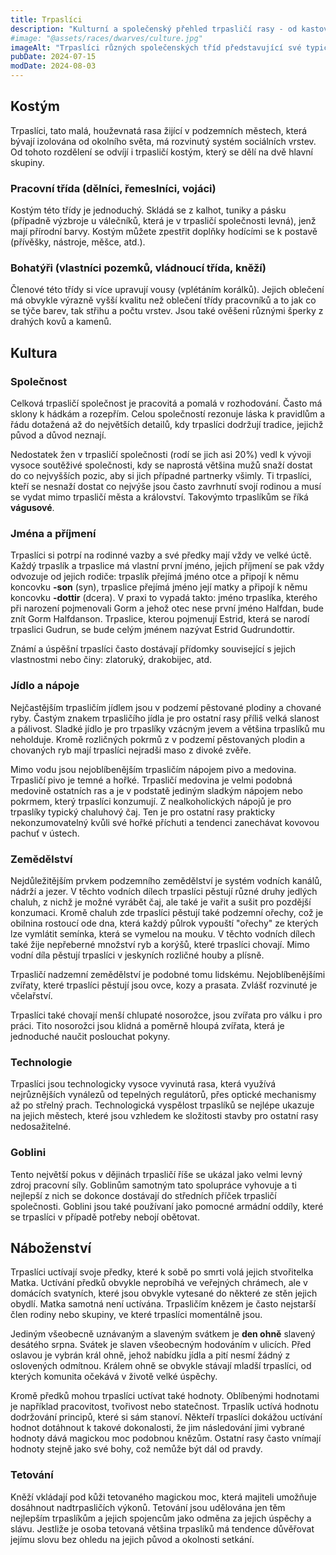 ```yaml
---
title: Trpaslíci
description: "Kulturní a společenský přehled trpasličí rasy - od kastovního systému přes zemědělství a technologii po náboženství a vztah s gobliny"
#image: "@assets/races/dwarves/culture.jpg"
imageAlt: "Trpaslíci různých společenských tříd představující své typické oblečení a řemesla"
pubDate: 2024-07-15
modDate: 2024-08-03
---
```

## Kostým

Trpaslíci, tato malá, houževnatá rasa žijící v podzemních městech, která bývají izolována od okolního světa, má rozvinutý systém sociálních vrstev. Od tohoto rozdělení se odvíjí i trpasličí kostým, který se dělí na dvě hlavní skupiny.

### Pracovní třída (dělníci, řemeslníci, vojáci)
Kostým této třídy je jednoduchý. Skládá se z kalhot, tuniky a pásku (případně výzbroje u válečníků, která je v trpasličí společnosti levná), jenž mají přírodní barvy. Kostým můžete zpestřit doplňky hodícími se k postavě (přívěšky, nástroje, měšce, atd.).

### Bohatýři (vlastníci pozemků, vládnoucí třída, kněží)
Členové této třídy si více upravují vousy (vplétáním korálků). Jejich oblečení má obvykle výrazně vyšší kvalitu než oblečení třídy pracovníků a to jak co se týče barev, tak střihu a počtu vrstev. Jsou také ověšeni různými šperky z drahých kovů a kamenů.

## Kultura

### Společnost
Celková trpasličí společnost je pracovitá a pomalá v rozhodování. Často má sklony k hádkám a rozepřím. Celou společností rezonuje láska k pravidlům a řádu dotažená až do největších detailů, kdy trpaslíci dodržují tradice, jejichž původ a důvod neznají.

Nedostatek žen v trpasličí společnosti (rodí se jich asi 20%) vedl k vývoji vysoce soutěživé společnosti, kdy se naprostá většina mužů snaží dostat do co nejvyšších pozic, aby si jich případné partnerky všimly. Ti trpaslíci, kteří se nesnaží dostat co nejvýše jsou často zavrhnutí svojí rodinou a musí se vydat mimo trpasličí města a království. Takovýmto trpaslíkům se říká **vágusové**.

### Jména a příjmení
Trpaslíci si potrpí na rodinné vazby a své předky mají vždy ve velké úctě. Každý trpaslík a trpaslice má vlastní první jméno, jejich příjmení se pak vždy odvozuje od jejich rodiče: trpaslík přejímá jméno otce a připojí k němu koncovku **-son** (syn), trpaslice přejímá jméno její matky a připojí k němu koncovku **-dottir** (dcera). V praxi to vypadá takto: jméno trpaslíka, kterého při narození pojmenovali Gorm a jehož otec nese první jméno Halfdan, bude znít Gorm Halfdanson. Trpaslice, kterou pojmenují Estrid, která se narodí trpaslici Gudrun, se bude celým jménem nazývat Estrid Gudrundottir.

Známí a úspěšní trpaslíci často dostávají přídomky související s jejich vlastnostmi nebo činy: zlatoruký, drakobijec, atd.

### Jídlo a nápoje
Nejčastějším trpasličím jídlem jsou v podzemí pěstované plodiny a chované ryby. Častým znakem trpasličího jídla je pro ostatní rasy příliš velká slanost a pálivost. Sladké jídlo je pro trpaslíky vzácným jevem a většina trpaslíků mu neholduje. Kromě rozličných pokrmů z v podzemí pěstovaných plodin a chovaných ryb mají trpaslíci nejradši maso z divoké zvěře.

Mimo vodu jsou nejoblíbenějším trpasličím nápojem pivo a medovina. Trpasličí pivo je temné a hořké. Trpasličí medovina je velmi podobná medovině ostatních ras a je v podstatě jediným sladkým nápojem nebo pokrmem, který trpaslíci konzumují. Z nealkoholických nápojů je pro trpaslíky typický chaluhový čaj. Ten je pro ostatní rasy prakticky nekonzumovatelný kvůli své hořké příchuti a tendenci zanechávat kovovou pachuť v ústech.

### Zemědělství
Nejdůležitějším prvkem podzemního zemědělství je systém vodních kanálů, nádrží a jezer. V těchto vodních dílech trpaslíci pěstují různé druhy jedlých chaluh, z nichž je možné vyrábět čaj, ale také je vařit a sušit pro pozdější konzumaci. Kromě chaluh zde trpaslíci pěstují také podzemní ořechy, což je obilnina rostoucí ode dna, která každý půlrok vypouští "ořechy" ze kterých lze vymlátit semínka, která se vymelou na mouku. V těchto vodních dílech také žije nepřeberné množství ryb a korýšů, které trpaslíci chovají. Mimo vodní díla pěstují trpaslíci v jeskyních rozličné houby a plísně.

Trpasličí nadzemní zemědělství je podobné tomu lidskému. Nejoblíbenějšími zvířaty, které trpaslíci pěstují jsou ovce, kozy a prasata. Zvlášť rozvinuté je včelařství.

Trpaslíci také chovají menší chlupaté nosorožce, jsou zvířata pro válku i pro práci. Tito nosorožci jsou klidná a poměrně hloupá zvířata, která je jednoduché naučit poslouchat pokyny.

### Technologie
Trpaslíci jsou technologicky vysoce vyvinutá rasa, která využívá nejrůznějších vynálezů od tepelných regulátorů, přes optické mechanismy až po střelný prach. Technologická vyspělost trpaslíků se nejlépe ukazuje na jejich městech, které jsou vzhledem ke složitosti stavby pro ostatní rasy nedosažitelné.

### Goblini
Tento největší pokus v dějinách trpasličí říše se ukázal jako velmi levný zdroj pracovní síly. Goblinům samotným tato spolupráce vyhovuje a ti nejlepší z nich se dokonce dostávají do středních příček trpasličí společnosti. Goblini jsou také používaní jako pomocné armádní oddíly, které se trpaslíci v případě potřeby nebojí obětovat.

## Náboženství

Trpaslíci uctívají svoje předky, které k sobě po smrti volá jejich stvořitelka Matka. Uctívání předků obvykle neprobíhá ve veřejných chrámech, ale v domácích svatyních, které jsou obvykle vytesané do některé ze stěn jejich obydlí. Matka samotná není uctívána. Trpasličím knězem je často nejstarší člen rodiny nebo skupiny, ve které trpaslíci momentálně jsou.

Jediným všeobecně uznávaným a slaveným svátkem je **den ohně** slavený desátého srpna. Svátek je slaven všeobecným hodováním v ulicích. Před oslavou je vybrán král ohně, jehož nabídku jídla a pití nesmí žádný z oslovených odmítnou. Králem ohně se obvykle stávají mladší trpaslíci, od kterých komunita očekává v životě velké úspěchy.

Kromě předků mohou trpaslíci uctívat také hodnoty. Oblíbenými hodnotami je například pracovitost, tvořivost nebo statečnost. Trpaslík uctívá hodnotu dodržování principů, které si sám stanoví. Někteří trpaslíci dokážou uctívání hodnot dotáhnout k takové dokonalosti, že jim následování jimi vybrané hodnoty dává magickou moc podobnou knězům. Ostatní rasy často vnímají hodnoty stejně jako své bohy, což nemůže být dál od pravdy.

### Tetování
Kněží vkládají pod kůži tetovaného magickou moc, která majiteli umožňuje dosáhnout nadtrpasličích výkonů. Tetování jsou udělována jen těm nejlepším trpaslíkům a jejich spojencům jako odměna za jejich úspěchy a slávu. Jestliže je osoba tetovaná většina trpaslíků má tendence důvěřovat jejímu slovu bez ohledu na jejich původ a okolnosti setkání.
